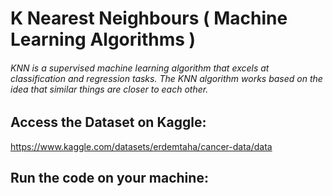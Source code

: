# K Nearest Neighbours ( Machine Learning Algorithms )

###### KNN is a supervised machine learning algorithm that excels at classification and regression tasks. The KNN algorithm works based on the idea that similar things are closer to each other.

## Access the Dataset on Kaggle:
https://www.kaggle.com/datasets/erdemtaha/cancer-data/data

## Run the code on your machine: 



